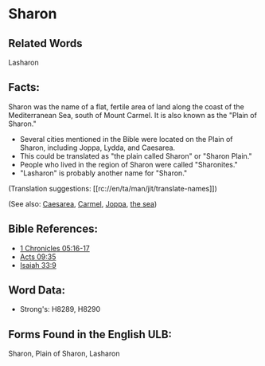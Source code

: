 # Sharon

## Related Words

Lasharon

## Facts:

Sharon was the name of a flat, fertile area of land along the coast of the Mediterranean Sea, south of Mount Carmel. It is also known as the "Plain of Sharon."

* Several cities mentioned in the Bible were located on the Plain of Sharon, including Joppa, Lydda, and Caesarea.
* This could be translated as "the plain called Sharon" or "Sharon Plain."
* People who lived in the region of Sharon were called "Sharonites."
* "Lasharon" is probably another name for "Sharon."

(Translation suggestions: [[rc://en/ta/man/jit/translate-names]])

(See also: [Caesarea](../names/caesarea.md), [Carmel](../names/carmel.md), [Joppa](../names/joppa.md), [the sea](../names/mediterranean.md))

## Bible References:

* [1 Chronicles 05:16-17](rc://en/tn/help/1ch/05/16)
* [Acts 09:35](rc://en/tn/help/act/09/35)
* [Isaiah 33:9](rc://en/tn/help/isa/33/9)

## Word Data:

* Strong's: H8289, H8290

## Forms Found in the English ULB:

Sharon, Plain of Sharon, Lasharon
